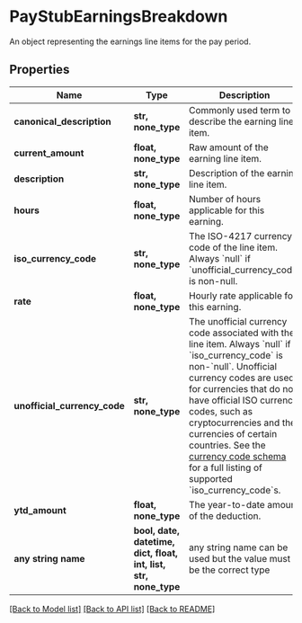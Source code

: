 # PayStubEarningsBreakdown

An object representing the earnings line items for the pay period.

## Properties
Name | Type | Description | Notes
------------ | ------------- | ------------- | -------------
**canonical_description** | **str, none_type** | Commonly used term to describe the earning line item. | 
**current_amount** | **float, none_type** | Raw amount of the earning line item. | 
**description** | **str, none_type** | Description of the earning line item. | 
**hours** | **float, none_type** | Number of hours applicable for this earning. | 
**iso_currency_code** | **str, none_type** | The ISO-4217 currency code of the line item. Always &#x60;null&#x60; if &#x60;unofficial_currency_code&#x60; is non-null. | 
**rate** | **float, none_type** | Hourly rate applicable for this earning. | 
**unofficial_currency_code** | **str, none_type** | The unofficial currency code associated with the line item. Always &#x60;null&#x60; if &#x60;iso_currency_code&#x60; is non-&#x60;null&#x60;. Unofficial currency codes are used for currencies that do not have official ISO currency codes, such as cryptocurrencies and the currencies of certain countries.  See the [currency code schema](https://plaid.com/docs/api/accounts#currency-code-schema) for a full listing of supported &#x60;iso_currency_code&#x60;s. | 
**ytd_amount** | **float, none_type** | The year-to-date amount of the deduction. | 
**any string name** | **bool, date, datetime, dict, float, int, list, str, none_type** | any string name can be used but the value must be the correct type | [optional]

[[Back to Model list]](../README.md#documentation-for-models) [[Back to API list]](../README.md#documentation-for-api-endpoints) [[Back to README]](../README.md)


